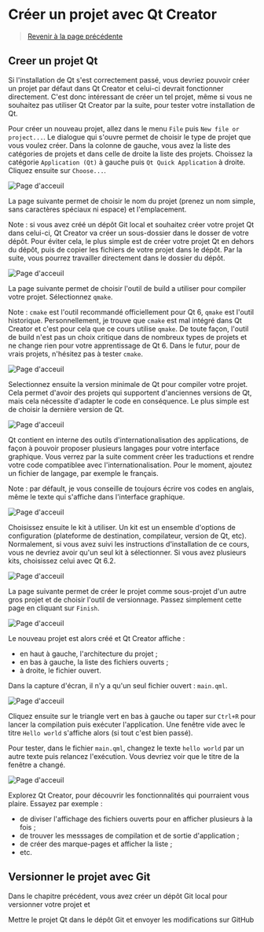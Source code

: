 
# Créer un projet avec Qt Creator

> [Revenir à la page précédente](README.md)

## Creer un projet Qt

Si l'installation de Qt s'est correctement passé, vous devriez pouvoir créer un projet par défaut dans Qt Creator et celui-ci devrait fonctionner
directement. C'est donc intéressant de créer un tel projet, même si vous ne souhaitez pas utiliser Qt Creator par la suite, pour tester
votre installation de Qt.

Pour créer un nouveau projet, allez dans le menu `File` puis `New file or project...`. Le dialogue qui s'ouvre permet de choisir le type de projet
que vous voulez créer. Dans la colonne de gauche, vous avez la liste des catégories de projets et dans celle de droite la liste des projets. Choissez
la catégorie `Application (Qt)` à gauche puis `Qt Quick Application` à droite. Cliquez ensuite sur `Choose...`.

![Page d'acceuil](images/qtc_project_01.png)

La page suivante permet de choisir le nom du projet (prenez un nom simple, sans caractères spéciaux ni espace) et l'emplacement.

Note : si vous avez créé un dépôt Git local et souhaitez créer votre projet Qt dans celui-ci, Qt Creator va créer un sous-dossier dans
le dosser de votre dépôt. Pour éviter cela, le plus simple est de créer votre projet Qt en dehors du dépôt, puis de copier les fichiers
de votre projet dans le dépôt. Par la suite, vous pourrez travailler directement dans le dossier du dépôt.

![Page d'acceuil](images/qtc_project_02.png)

La page suivante permet de choisir l'outil de build a utiliser pour compiler votre projet. Sélectionnez `qmake`.

Note : `cmake` est l'outil recommandé officiellement pour Qt 6, `qmake` est l'outil historique. Personnellement, je trouve que `cmake` est mal 
intégré dans Qt Creator et c'est pour cela que ce cours utilise `qmake`. De toute façon, l'outil de build n'est pas un choix critique dans
de nombreux types de projets et ne change rien pour votre apprentissage de Qt 6. Dans le futur, pour de vrais projets, n'hésitez pas à tester
`cmake`.

![Page d'acceuil](images/qtc_project_03.png)

Selectionnez ensuite la version minimale de Qt pour compiler votre projet. Cela permet d'avoir des projets qui supportent d'anciennes versions de
Qt, mais cela nécessite d'adapter le code en conséquence. Le plus simple est de choisir la dernière version de Qt.

![Page d'acceuil](images/qtc_project_04.png)

Qt contient en interne des outils d'internationalisation des applications, de façon à pouvoir proposer plusieurs langages pour votre interface
graphique. Vous verrez par la suite comment créer les traductions et rendre votre code compatiblee avec l'internationalisation. Pour le moment, 
ajoutez un fichier de langage, par exemple le français.

Note : par défault, je vous conseille de toujours écrire vos codes en anglais, même le texte qui s'affiche dans l'interface graphique. 

![Page d'acceuil](images/qtc_project_05.png)

Choisissez ensuite le kit à utiliser. Un kit est un ensemble d'options de configuration (plateforme de destination, compilateur, version de Qt, etc).
Normalement, si vous avez suivi les instructions d'installation de ce cours, vous ne devriez avoir qu'un seul kit à sélectionner. Si vous avez plusieurs
kits, choisissez celui avec Qt 6.2.

![Page d'acceuil](images/qtc_project_06.png)

La page suivante permet de créer le projet comme sous-projet d'un autre gros projet et de choisir l'outil de versionnage. Passez simplement
cette page en cliquant sur `Finish`.

![Page d'acceuil](images/qtc_project_07.png)

Le nouveau projet est alors créé et Qt Creator affiche :
- en haut à gauche, l'architecture du projet ;
- en bas à gauche, la liste des fichiers ouverts ;
- à droite, le fichier ouvert.

Dans la capture d'écran, il n'y a qu'un seul fichier ouvert : `main.qml`.

![Page d'acceuil](images/qtc_project_08.png)

Cliquez ensuite sur le triangle vert en bas à gauche ou taper sur `Ctrl+R` pour lancer la compilation puis exécuter l'application. 
Une fenêtre vide avec le titre `Hello world` s'affiche alors (si tout c'est bien passé).

Pour tester, dans le fichier `main.qml`, changez le texte `hello world` par un autre texte puis relancez l'exécution. Vous devriez voir que
le titre de la fenêtre a changé.

![Page d'acceuil](images/qtc_project_09.png)

Explorez Qt Creator, pour découvrir les fonctionnalités qui pourraient vous plaire. Essayez par exemple :

- de diviser l'affichage des fichiers ouverts pour en afficher plusieurs à la fois ;
- de trouver les messsages de compilation et de sortie d'application ;
- de créer des marque-pages et afficher la liste ;
- etc.

## Versionner le projet avec Git

Dans le chapitre précédent, vous avez créer un dépôt Git local pour versionner votre projet et 





Mettre le projet Qt dans le dépôt Git et envoyer les modifications sur GitHub



